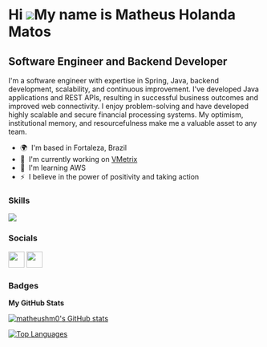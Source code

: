 Hi ![](https://user-images.githubusercontent.com/18350557/176309783-0785949b-9127-417c-8b55-ab5a4333674e.gif)My name is Matheus Holanda Matos
=============================================================================================================================================

Software Engineer and Backend Developer
---------------------------------------

I'm a software engineer with expertise in Spring, Java, backend development, scalability, and continuous improvement. I've developed Java applications and REST APIs, resulting in successful business outcomes and improved web connectivity. I enjoy problem-solving and have developed highly scalable and secure financial processing systems. My optimism, institutional memory, and resourcefulness make me a valuable asset to any team.

* 🌍  I'm based in Fortaleza, Brazil
* 🚀  I'm currently working on [VMetrix](http://www.vmetrix.com/)
* 🧠  I'm learning AWS
* ⚡  I believe in the power of positivity and taking action

### Skills


<p align="left">
  <a href="https://skillicons.dev">
    <img src="https://skillicons.dev/icons?i=java,spring,gradle,maven,eclipse,postgres,docker" />
  </a>
</p>


### Socials

<p align="left"> <a href="https://www.github.com/matheushm0" target="_blank" rel="noreferrer"><img src="https://raw.githubusercontent.com/danielcranney/readme-generator/main/public/icons/socials/github.svg" width="32" height="32" /></a> <a href="https://www.linkedin.com/in/matheus-holanda-matos" target="_blank" rel="noreferrer"><img src="https://raw.githubusercontent.com/danielcranney/readme-generator/main/public/icons/socials/linkedin.svg" width="32" height="32" /></a></p>

### Badges

<b>My GitHub Stats</b>

<a href="http://www.github.com/matheushm0"><img src="https://github-readme-stats.vercel.app/api?username=matheushm0&show_icons=true&theme=dracula" alt="matheushm0's GitHub stats" /></a>

<a href="https://github.com/matheushm0" align="left"><img src="https://github-readme-stats.vercel.app/api/top-langs/?username=matheushm0&hide_progress=true&theme=dracula" alt="Top Languages" /></a>
